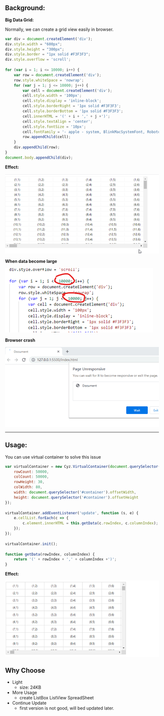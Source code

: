 ## Background:

<b>Big Data Grid:</b>

Normally, we can create a grid view easily in browser. 

```javascript
var div = document.createElement('div');
div.style.width = "600px";
div.style.height = "300px";
div.style.border = "1px solid #F3F3F3";
div.style.overflow = 'scroll';

for (var i = 1; i <= 10000; i++) {
    var row = document.createElement('div');
    row.style.whiteSpace = 'nowrap';
    for (var j = 1; j <= 10000; j++) {
        var cell = document.createElement('div');
        cell.style.width = '100px';
        cell.style.display = 'inline-block';
        cell.style.borderRight = '1px solid #F3F3F3';
        cell.style.borderBottom = '1px solid #F3F3F3';
        cell.innerHTML = '(' + i + ',' + j +')';
        cell.style.textAlign = 'center';
        cell.style.fontSize = '10px';
        cell.fontFamily = '- apple - system, BlinkMacSystemFont, Roboto, Oxygen, Ubuntu, Cantarell';
        row.appendChild(cell);
    }
    div.appendChild(row);
}
document.body.appendChild(div);
```

<b>Effect:</b>

![effect1](https://github.com/TempeBrennan/virtual-container/blob/master/res/grid.gif?raw=true)

<b>When data become large</b>

![effect2](https://github.com/TempeBrennan/virtual-container/blob/master/res/change-code.png?raw=true)

<b>Browser crash</b>

![big data grid](https://github.com/TempeBrennan/virtual-container/blob/master/res/big-data.gif?raw=true)

***
## Usage:

You can use virtual container to solve this issue
```javascript
var virtualContainer = new Cyz.VirtualContainer(document.querySelector('#container'), {
    rowCount: 50000,
    colCount: 50000,
    rowHeight: 30,
    colWidth: 80,
    width: document.querySelector('#container').offsetWidth,
    height: document.querySelector('#container').offsetHeight
});

virtualContainer.addEventListener('update', function (s, e) {
    e.cellList.forEach(c => {
        c.element.innerHTML = this.getData(c.rowIndex, c.columnIndex);
    });
});

virtualContainer.init();

function getData(rowIndex, columnIndex) {
    return '(' + rowIndex + ',' + columnIndex +')';
}
```

<b>Effect:</b>

![virtual-container](https://github.com/TempeBrennan/virtual-container/blob/master/res/virtual-grid.gif?raw=true)

## Why Choose

* Light
    - size: 24KB
* More Usage
    - create ListBox ListView SpreadSheet
* Continue Update
    - first version is not good, will bed updated later.